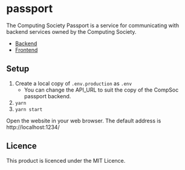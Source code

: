 # passport

The Computing Society Passport is a service for communicating with backend services owned by the Computing Society.

- [Backend](https://github.com/rhul-compsoc/passport)
- [Frontend](https://github.com/rhul-compsoc/passport-client)

## Setup

1. Create a local copy of `.env.production` as `.env`
   - You can change the API_URL to suit the copy of the CompSoc passport backend.
2. `yarn`
3. `yarn start`

Open the website in your web browser.
The default address is http://localhost:1234/

## Licence

This product is licenced under the MIT Licence.
